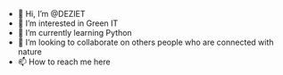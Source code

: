 - 👋 Hi, I’m @DEZIET
- 👀 I’m interested in Green IT
- 🌱 I’m currently learning Python
- 💞️ I’m looking to collaborate on others people who are connected with nature 
- 📫 How to reach me here

<!---
DEZIET/DEZIET is a ✨ special ✨ repository because its `README.md` (this file) appears on your GitHub profile.
You can click the Preview link to take a look at your changes.
--->
